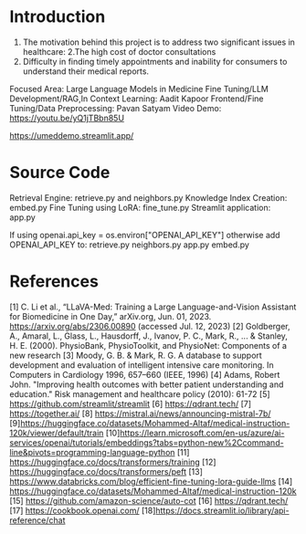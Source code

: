 Introduction
=================
1. The motivation behind this project is to address two significant issues in healthcare: 
2.The high cost of doctor consultations 
3. Difficulty in finding timely appointments and inability for consumers to understand their medical reports.

Focused Area: Large Language Models in Medicine	
Fine Tuning/LLM Development/RAG,In Context Learning: Aadit Kapoor
Frontend/Fine Tuning/Data Preprocessing: Pavan Satyam
Video Demo: https://youtu.be/yQ1jTBbn85U

https://umeddemo.streamlit.app/

Source Code
====================
Retrieval Engine: retrieve.py and neighbors.py
Knowledge Index Creation: embed.py
Fine Tuning using LoRA: fine_tune.py
Streamlit application: app.py

If using openai.api_key = os.environ["OPENAI_API_KEY"]
otherwise add OPENAI_API_KEY to:
retrieve.py
neighbors.py
app.py
embed.py


References
=================================================================
[1] C. Li et al., “LLaVA-Med: Training a Large Language-and-Vision
Assistant for Biomedicine in One Day,” arXiv.org, Jun. 01, 2023.
https://arxiv.org/abs/2306.00890 (accessed Jul. 12, 2023)
[2] Goldberger, A., Amaral, L., Glass, L., Hausdorff, J., Ivanov, P. C., Mark, R., ... &
Stanley, H. E. (2000). PhysioBank, PhysioToolkit, and PhysioNet: Components of a new
research
[3]  Moody, G. B. & Mark, R. G. A database to support development and
evaluation of intelligent intensive care monitoring. In Computers in Cardiology
1996, 657–660 (IEEE, 1996)
[4] Adams, Robert John. "Improving health outcomes with better patient
understanding and education." Risk management and healthcare policy
(2010): 61-72
[5] https://github.com/streamlit/streamlit
[6] https://qdrant.tech/
[7] https://together.ai/
[8] https://mistral.ai/news/announcing-mistral-7b/
[9]https://huggingface.co/datasets/Mohammed-Altaf/medical-instruction-120k/viewer/default/train
[10]https://learn.microsoft.com/en-us/azure/ai-services/openai/tutorials/embeddings?tabs=python-new%2Ccommand-line&pivots=programming-language-python
[11] https://huggingface.co/docs/transformers/training
[12] https://huggingface.co/docs/transformers/peft
[13] https://www.databricks.com/blog/efficient-fine-tuning-lora-guide-llms
[14] https://huggingface.co/datasets/Mohammed-Altaf/medical-instruction-120k
[15] https://github.com/amazon-science/auto-cot
[16] https://qdrant.tech/
[17] https://cookbook.openai.com/
[18]https://docs.streamlit.io/library/api-reference/chat


